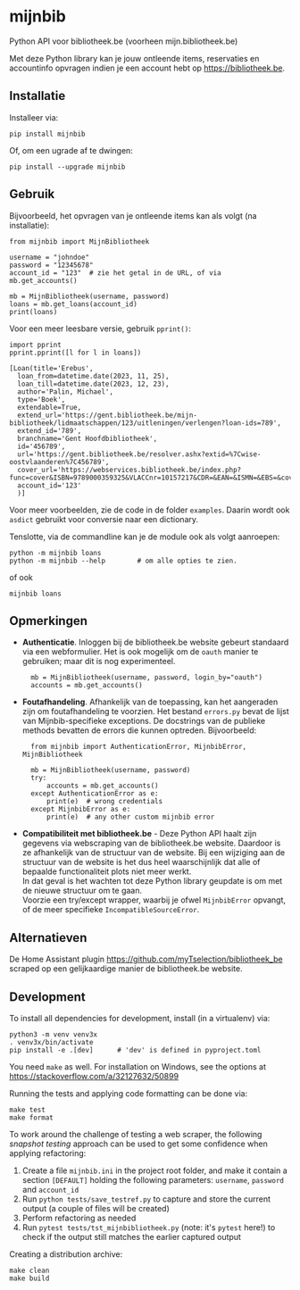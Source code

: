 # mijnbib

Python API voor bibliotheek.be (voorheen mijn.bibliotheek.be)

Met deze Python library kan je jouw ontleende items, reservaties en
accountinfo opvragen indien je een account hebt op <https://bibliotheek.be>.

## Installatie

Installeer via:

    pip install mijnbib

Of, om een ugrade af te dwingen:

    pip install --upgrade mijnbib

## Gebruik

Bijvoorbeeld, het opvragen van je ontleende items kan als volgt (na installatie):

    from mijnbib import MijnBibliotheek

    username = "johndoe"
    password = "12345678"
    account_id = "123"  # zie het getal in de URL, of via mb.get_accounts()

    mb = MijnBibliotheek(username, password)
    loans = mb.get_loans(account_id)
    print(loans)

Voor een meer leesbare versie, gebruik `pprint()`:

    import pprint
    pprint.pprint([l for l in loans])

    [Loan(title='Erebus',
      loan_from=datetime.date(2023, 11, 25),
      loan_till=datetime.date(2023, 12, 23),
      author='Palin, Michael',
      type='Boek',
      extendable=True,
      extend_url='https://gent.bibliotheek.be/mijn-bibliotheek/lidmaatschappen/123/uitleningen/verlengen?loan-ids=789',
      extend_id='789',
      branchname='Gent Hoofdbibliotheek',
      id='456789',
      url='https://gent.bibliotheek.be/resolver.ashx?extid=%7Cwise-oostvlaanderen%7C456789',
      cover_url='https://webservices.bibliotheek.be/index.php?func=cover&ISBN=9789000359325&VLACCnr=10157217&CDR=&EAN=&ISMN=&EBS=&coversize=medium',
      account_id='123'
      )]

Voor meer voorbeelden, zie de code in de folder `examples`.
Daarin wordt ook `asdict` gebruikt voor conversie naar een dictionary.

Tenslotte, via de commandline kan je de module ook als volgt aanroepen:

    python -m mijnbib loans
    python -m mijnbib --help        # om alle opties te zien.

of ook

    mijnbib loans

## Opmerkingen

- **Authenticatie**. Inloggen bij de bibliotheek.be website gebeurt standaard
  via een webformulier. Het is ook mogelijk om de `oauth` manier te gebruiken;
  maar dit is nog experimenteel.

        mb = MijnBibliotheek(username, password, login_by="oauth")
        accounts = mb.get_accounts()

- **Foutafhandeling**. Afhankelijk van de toepassing, kan het aangeraden zijn om
  foutafhandeling te voorzien. Het bestand `errors.py` bevat de lijst van
  Mijnbib-specifieke exceptions. De docstrings van de publieke methods bevatten
  de errors die kunnen optreden. Bijvoorbeeld:

        from mijnbib import AuthenticationError, MijnbibError, MijnBibliotheek

        mb = MijnBibliotheek(username, password)
        try:
            accounts = mb.get_accounts()
        except AuthenticationError as e:
            print(e)  # wrong credentials
        except MijnbibError as e:
            print(e)  # any other custom mijnbib error

- **Compatibiliteit met bibliotheek.be** - Deze Python API haalt zijn gegevens
  via webscraping van de bibliotheek.be website.
  Daardoor is ze afhankelijk van de structuur van de website. Bij een wijziging aan
  de structuur van de website is het dus heel waarschijnlijk dat alle of bepaalde
  functionaliteit plots niet meer werkt.  
  In dat geval is het wachten tot deze Python library geupdate is om met de nieuwe
  structuur om te gaan.  
  Voorzie een try/except wrapper, waarbij je ofwel `MijnbibError` opvangt, of de
  meer specifieke `IncompatibleSourceError`.

## Alternatieven

De Home Assistant plugin <https://github.com/myTselection/bibliotheek_be> scraped
op een gelijkaardige manier de bibliotheek.be website.

## Development

To install all dependencies for development, install (in a virtualenv) via:

    python3 -m venv venv3x
    . venv3x/bin/activate
    pip install -e .[dev]      # 'dev' is defined in pyproject.toml

You need `make` as well. For installation on Windows, see the options at
<https://stackoverflow.com/a/32127632/50899>

Running the tests and applying code formatting can be done via:

    make test
    make format

To work around the challenge of testing a web scraper, the following *snapshot
testing* approach can be used to get some confidence when applying refactoring:

1. Create a file `mijnbib.ini` in the project root folder, and make it contain
   a section `[DEFAULT]` holding the following parameters: `username`,
   `password` and `account_id`
2. Run `python tests/save_testref.py` to capture and store the current output
   (a couple of files will be created)
3. Perform refactoring as needed
4. Run `pytest tests/tst_mijnbibliotheek.py` (note: it's `pytest` here!) to check
   if the output still matches the earlier captured output

Creating a distribution archive:

    make clean
    make build
